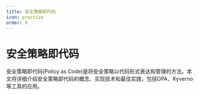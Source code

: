 ```yaml
---
title: 安全策略即代码
icon: practice
order: 9
---
```


# 安全策略即代码

安全策略即代码(Policy as Code)是将安全策略以代码形式表达和管理的方法。本文将详细介绍安全策略即代码的概念、实现技术和最佳实践，包括OPA、Kyverno等工具的应用。
